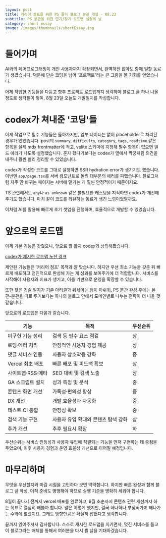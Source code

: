 ```yaml
---
layout: post
title: 커리어 점프를 위한 PS 풀이 블로그 분관 개설 - 08.23
subtitle: PS 분관을 위한 단기/장기 로드맵 설정의 날
category: short essay
image: /images/thumbnails/shortEssay.jpg
---
```


# 들어가며

AI와의 페어프로그래밍이 개인 사용자까지 확장되면서, 완벽하진 않아도 함께 일할 동료가 생겼습니다. 덕분에 단순 코딩을 넘어 '프로젝트'라는 큰 그림을 볼 기회를 얻었습니다.

어제 작업한 기능들을 다듬고 향후 프로젝트 로드맵까지 생각하며 블로그 글 하나 나올 정도로 생각들이 쌓여, 8월 23일 오늘도 개발일지를 작성합니다.

# codex가 쳐내준 '코딩'들

어제 작업으로 필수 기능들은 돌아가지만, 일부 데이터는 없어 placeholder로 처리된 경우가 있었습니다. post의 `summary`, `difficulty`, `category`, `tags`, `readtime` 같은 항목을 실제 mdx frontmatter에 적고, velite 스키마에 지정해 필수 항목이 없으면 빌드 에러가 나도록 설정했습니다. 혼자 했다기보다는 codex가 옆에서 짝꿍처럼 의견을 내주니 훨씬 빨리 정리할 수 있었습니다.

codex가 작성한 코드를 그대로 실행하면 SSR hydration error가 생기기도 했습니다. 이번엔 `app/page.tsx`를 서버 컴포넌트로 돌려 대부분의 에러를 피했습니다. 블로그처럼 자주 안 바뀌는 페이지는 서버에 맡기는 게 훨씬 안정적이기 때문이지요.

TS 관련해서도 `any`나 `as unknown` 같은 불필요한 캐스팅을 지적하면 codex가 개선해주기도 했습니다. 마치 같이 코드를 리뷰하는 동료가 생긴 느낌이었달까요.

이처럼 AI를 활용해 빠르게 초기 셋업을 진행하며, 효율적으로 개발할 수 있었습니다.

# 앞으로의 로드맵

이제 기본 기능은 갖췄으니, 앞으로 뭘 할지 codex와 상의해봤습니다.

[codex가 제시한 로드맵 노션 링크](https://kasterra-diary.notion.site/codex-258950b7d39180beb6e2ee9987805bef?source=copy_link)

제안된 기능들은 '커리어 점프' 목적과 잘 맞습니다. 하지만 우선 최소 기능을 갖춘 뒤 빠르게 배포하고 점진적으로 완성해 가는 게 성과를 보여주기에 더 적합합니다. 서비스를 시작해야 사용자와 지표가 생기고, 이를 기반으로 운영을 확장할 수 있습니다.

또한 잦은 기술 일지가 기존 아티클과 뒤섞이는 점이 아쉬워, PS 분관 완성 후에는 본관-분관을 따로 두기보다는 하나의 블로그 안에서 도메인별로 나누는 전략이 더 나을 것 같습니다.

앞으로의 로드맵은 다음과 같습니다.

| 기능              | 목적                                | 우선순위 |
| ----------------- | ----------------------------------- | -------- |
| 미구현 기능 정리  | 검색 등 필수 요소 점검              | 상       |
| 로딩·에러 처리    | 안정적인 사용자 경험 제공           | 상       |
| 댓글 서비스 연동  | 사용자 상호작용 강화                | 중       |
| Vercel 최초 배포  | 빠른 배포 및 피드백 확보            | 상       |
| 사이트맵·RSS·메타 | SEO 대비 및 검색 노출               | 상       |
| GA 스크립트 설치  | 성과 측정 및 분석                   | 중       |
| 콘텐츠 화면 개선  | 가독성·편의성 향상                  | 중       |
| DX 개선           | 개발 효율성과 자동화                | 중       |
| 테스트·CI 통합    | 안정성 확보                         | 중       |
| 검색 기능 구현    | 사용자 유입 확대와 콘텐츠 탐색 강화 | 상       |
| 추가 개선         | 추후 필요시 확장                    | 하       |

우선순위는 서비스 안정성과 사용자 유입에 직결되는 기능을 먼저 구현하는 데 중점을 두었으며, 이후 사용자 경험과 운영 효율성 개선으로 이어질 예정입니다.

# 마무리하며

무엇을 우선할지와 마감 시점을 고민하다 보면 막막합니다. 하지만 빠른 완성과 함께 블로그 글 작성, 이직 준비도 병행해야 하므로 실행 기준을 명확히 세워야 합니다.

8월이 끝나기 전까지 vercel 배포를 완료하고, 9월 초순까지 콘텐츠 관련 개선까지 하는 목표로 열심히 해볼까 합니다. 말은 이렇게 했지만, 결국 하나하나 부딪혀가며 해나가는 수밖에 없겠지요. 그래도 방향만큼은 확실히 잡혔다고 생각합니다.

끝까지 읽어주셔서 감사합니다. 스스로 제시한 로드맵을 지키면서, 멋진 서비스를 들고 이 블로그라는 매체를 통해서 여러분을 다시 뵐 날을 기대하겠습니다.
